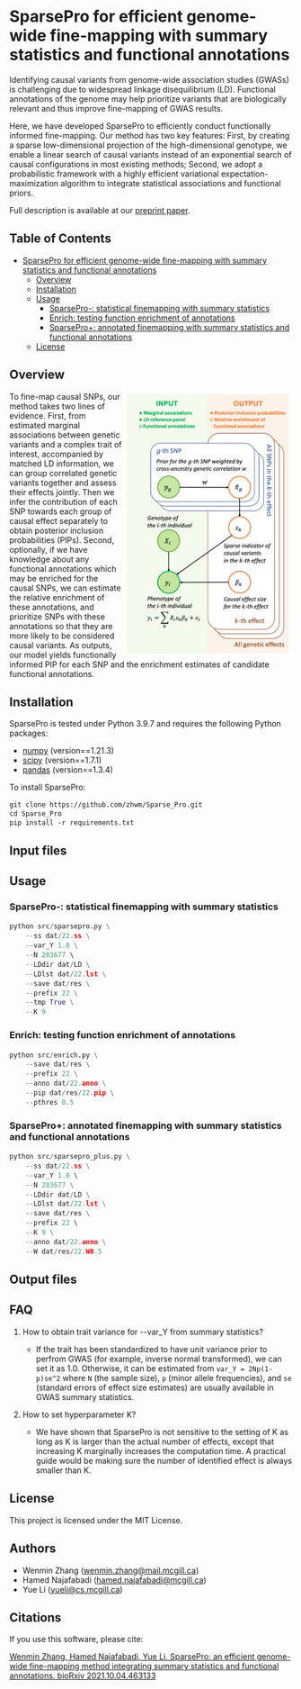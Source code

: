 # SparsePro for efficient genome-wide fine-mapping with summary statistics and functional annotations

Identifying causal variants from genome-wide association studies (GWASs) is challenging due to widespread linkage disequilibrium (LD). Functional annotations of the genome may help prioritize variants that are biologically relevant and thus improve fine-mapping of GWAS results.

Here, we have developed SparsePro to efficiently conduct functionally informed fine-mapping. Our method has two key features: First, by creating a sparse low-dimensional projection of the high-dimensional genotype, we enable a linear search of causal variants instead of an exponential search of causal configurations in most existing methods; Second, we adopt a probabilistic framework with a highly efficient variational expectation-maximization algorithm to integrate statistical associations and functional priors.

Full description is available at our [preprint paper](https://www.biorxiv.org/content/10.1101/2021.10.04.463133v1). 


## Table of Contents

- [SparsePro for efficient genome-wide fine-mapping with summary statistics and functional annotations](#sparsepro-for-efficient-genome-wide-fine-mapping-with-summary-statistics-and-functional-annotations)
  * [Overview](#overview)
  * [Installation](#installation)
  * [Usage](#usage)
    + [SparsePro-: statistical finemapping with summary statistics](#sparsepro---statistical-finemapping-with-summary-statistics)
    + [Enrich: testing function enrichment of annotations](#enrich--testing-function-enrichment-of-annotations)
    + [SparsePro+: annotated finemapping with summary statistics and functional annotations](#sparsepro---annotated-finemapping-with-summary-statistics-and-functional-annotations)
  * [License](#license)

## Overview 

<img align="right" src="doc/Fig1.png" width=60% height=60%>
To fine-map causal SNPs, our method takes two lines of evidence. First, from estimated marginal associations between genetic variants and a complex trait of interest, accompanied by matched LD information, we can group correlated genetic variants together and assess their effects jointly. Then we infer the contribution of each SNP towards each group of causal effect separately to obtain posterior inclusion probabilities (PIPs). Second, optionally, if we have knowledge about any functional annotations which may be enriched for the causal SNPs, we can estimate the relative enrichment of these annotations, and prioritize SNPs with these annotations so that they are more likely to be considered causal variants. As outputs, our model yields functionally informed PIP for each SNP and the enrichment estimates of candidate functional annotations.

## Installation

SparsePro is tested under Python 3.9.7 and requires the following Python packages:

* [numpy](http://www.numpy.org/) (version==1.21.3)
* [scipy](http://www.scipy.org/) (version==1.7.1)
* [pandas](https://pandas.pydata.org/getpandas.html) (version==1.3.4)

To install SparsePro:

```
git clone https://github.com/zhwm/Sparse_Pro.git
cd Sparse_Pro
pip install -r requirements.txt 
``` 

## Input files

## Usage

### SparsePro-: statistical finemapping with summary statistics

```python
python src/sparsepro.py \
    --ss dat/22.ss \
    --var_Y 1.0 \
    --N 283677 \ 
    --LDdir dat/LD \
    --LDlst dat/22.lst \
    --save dat/res \
    --prefix 22 \
    --tmp True \
    --K 9 
```

### Enrich: testing function enrichment of annotations

```python
python src/enrich.py \
    --save dat/res \
    --prefix 22 \
    --anno dat/22.anno \
    --pip dat/res/22.pip \
    --pthres 0.5
```

### SparsePro+: annotated finemapping with summary statistics and functional annotations 

```python
python src/sparsepro_plus.py \
    --ss dat/22.ss \
    --var_Y 1.0 \ 
    --N 283677 \
    --LDdir dat/LD \
    --LDlst dat/22.lst \
    --save dat/res \
    --prefix 22 \ 
    --K 9 \
    --anno dat/22.anno \
    --W dat/res/22.W0.5 
```
## Output files

## FAQ

1. How to obtain trait variance for --var_Y from summary statistics?

   - If the trait has been standardized to have unit variance prior to perfrom GWAS (for example, inverse normal transformed), we can set it as 1.0. Otherwise, it can be estimated from `var_Y = 2Np(1-p)se^2`  where `N` (the sample size), `p` (minor allele frequencies), and `se` (standard errors of effect size estimates) are usually available in GWAS summary statistics.

2. How to set hyperparameter K?

   - We have shown that SparsePro is not sensitive to the setting of K as long as K is larger than the actual number of effects, except that increasing K marginally increases the computation time. A practical guide would be making sure the number of identified effect is always smaller than K.   

## License

This project is licensed under the MIT License.

## Authors

- Wenmin Zhang (wenmin.zhang@mail.mcgill.ca)
- Hamed Najafabadi (hamed.najafabadi@mcgill.ca)
- Yue Li (yueli@cs.mcgill.ca)

## Citations

If you use this software, please cite:

[Wenmin Zhang, Hamed Najafabadi, Yue Li. SparsePro: an efficient genome-wide fine-mapping method integrating summary statistics and functional annotations. bioRxiv 2021.10.04.463133](https://doi.org/10.1101/2021.10.04.463133)

